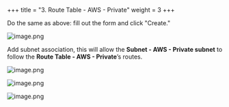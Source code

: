 +++
title = "3. Route Table - AWS - Private"
weight = 3
+++


Do the same as above: fill out the form and click "Create."


![image.png](/images/003-iii-setup-vpc-aws-resources/10-635471-image.png)


Add subnet association, this will allow the **Subnet - AWS - Private subnet** to follow the **Route Table - AWS - Private**’s routes.


![image.png](/images/003-iii-setup-vpc-aws-resources/10-883547-image.png)


![image.png](/images/003-iii-setup-vpc-aws-resources/10-580878-image.png)


![image.png](/images/003-iii-setup-vpc-aws-resources/10-943456-image.png)


